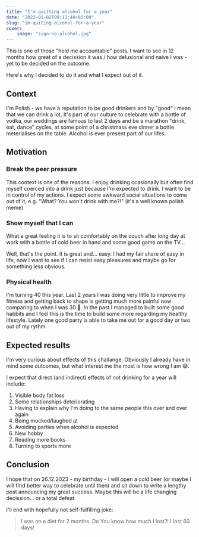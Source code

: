 ```yaml
---
title: "I'm quitting alcohol for a year"
date: "2023-01-02T09:11:40+01:00"
slug: "im-quiting-alcohol-for-a-year"
cover:
    image: "sign-no-alcohol.jpg"
---
```


This is one of those "hold me accountable" posts.
I want to see in 12 months how great of a decission it was / how delusional and naive I was - yet to be decided on the outcome.

Here's why I decided to do it and what I expect out of it.

<!--more-->

## Context

I'm Polish - we have a reputation to be good drinkers and by "good" I mean that we can drink a lot.
It's part of our culture to celebrate with a bottle of vodka, our weddings are famous to last 2 days and be a marathon "drink, eat, dance" cycles, at some point of a christmass eve dinner a bottle meterialises on the table.
Alcohol is ever present part of our lifes.

## Motivation

### Break the peer pressure

This context is one of the reasons.
I enjoy drinking ocasionally but often find myself coerced into a drink just because I'm expected to drink.
I want to be in control of my actions.
I expect some awkward social situations to come out of it, e.g. "What? You won't drink with me?!" (it's a well known polish meme)

### Show myself that I can

What a great feeling it is to sit comfortably on the couch after long day at work with a bottle of cold beer in hand and some good game on the TV... 

Well, that's the point. It is great and... easy.
I had my fair share of easy in life, now I want to see if I can resist easy pleasures and maybe go for something less obvious.

### Physical health

I'm turning 40 this year.
Last 2 years I was doing very little to improve my fitness and getting back to shape is getting much more painful now comparing to when I was 30 🥲.
In the past I managed to built some good habbits and I feel this is the time to build some more regarding my healthy lifestyle.
Lately one good party is able to take me out for a good day or two out of my rythm.

## Expected results

I'm very curious about effects of this challange.
Obviously I already have in mind some outcomes, but what interest me the most is how wrong I am 😅.

I expect that direct (and indirect) effects of not drinking for a year will include:

1. Visible body fat loss
1. Some relationships deteriorating
1. Having to explain why I'm doing to the same people this over and over again
1. Being mocked/laughed at
1. Avoiding parties when alcohol is expected
1. New hobby
1. Reading more books
1. Turning to sports more

## Conclusion

I hope that on 26.12.2023 - my birthday - I will open a cold beer (or maybe I will find better way to celebrate until then) and sit down to write a lengthy post announcing my great success.
Maybe this will be a life changing decission... or a total defeat.

I'll end with hopefully not self-fulfilling joke:

> I was on a diet for 2 months. Do You know how much I lost?! I lost 60 days!
